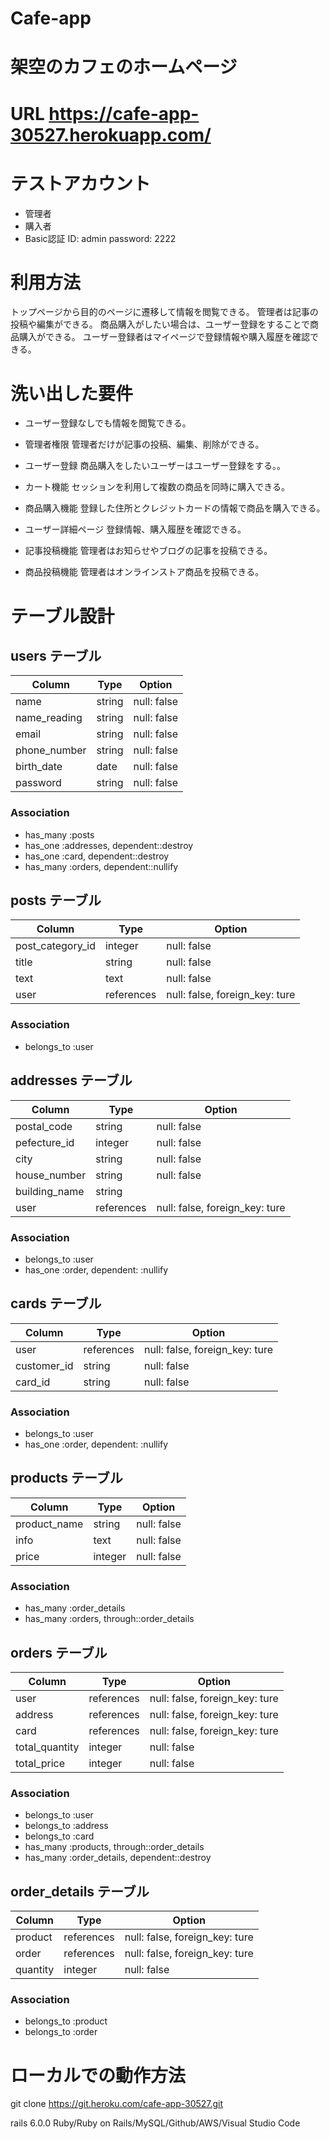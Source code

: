 # Cafe-app

# 架空のカフェのホームページ

# URL https://cafe-app-30527.herokuapp.com/

# テストアカウント
  * 管理者
  * 購入者
  * Basic認証 ID: admin password: 2222

# 利用方法
トップページから目的のページに遷移して情報を閲覧できる。
管理者は記事の投稿や編集ができる。
商品購入がしたい場合は、ユーザー登録をすることで商品購入ができる。
ユーザー登録者はマイページで登録情報や購入履歴を確認できる。

# 洗い出した要件
  * ユーザー登録なしでも情報を閲覧できる。

  * 管理者権限
    管理者だけが記事の投稿、編集、削除ができる。

  * ユーザー登録
    商品購入をしたいユーザーはユーザー登録をする。。

  * カート機能
    セッションを利用して複数の商品を同時に購入できる。

  * 商品購入機能
    登録した住所とクレジットカードの情報で商品を購入できる。

  * ユーザー詳細ページ
    登録情報、購入履歴を確認できる。

  * 記事投稿機能
    管理者はお知らせやブログの記事を投稿できる。

  * 商品投稿機能
    管理者はオンラインストア商品を投稿できる。





# テーブル設計

## users テーブル

|  Column        |  Type    |  Option        |
|  ------------  |  ------  |  ------------  |
|  name          |  string  |  null:  false  |
|  name_reading  |  string  |  null:  false  |
|  email         |  string  |  null:  false  |
|  phone_number  |  string  |  null:  false  |
|  birth_date    |  date    |  null:  false  |
|  password      |  string  |  null:  false  |

### Association

- has_many :posts
- has_one :addresses, dependent::destroy
- has_one :card, dependent::destroy
- has_many :orders, dependent::nullify


## posts テーブル

|  Column            |  Type        |  Option                           |
|  ----------------  |  ----------  |  -------------------------------  |
|  post_category_id  |  integer     |  null:  false                     |
|  title             |  string      |  null:  false                     |
|  text              |  text        |  null:  false                     |
|  user              |  references  |  null:  false, foreign_key: ture  |

### Association

- belongs_to :user


## addresses テーブル

|  Column         |  Type        |  Option                          |
|  -------------  |  ----------  |  ------------------------------  |
|  postal_code    |  string      |  null: false                     |
|  pefecture_id   |  integer     |  null: false                     |
|  city           |  string      |  null: false                     |
|  house_number   |  string      |  null: false                     |
|  building_name  |  string      |                                  |
|  user           |  references  |  null: false, foreign_key: ture  |

### Association

- belongs_to :user
- has_one :order, dependent: :nullify


## cards テーブル

|  Column       |  Type        |  Option                           |
|  -----------  |  ----------  |  -------------------------------  |  
|  user         |  references  |  null: false,  foreign_key: ture  |  
|  customer_id  |  string      |  null: false                      |
|  card_id      |  string      |  null: false                      |

### Association

- belongs_to :user
- has_one :order, dependent: :nullify


## products テーブル

|  Column        |  Type     |  Option       |
|  ------------  |  -------  |  -----------  |  
|  product_name  |  string   |  null: false  |  
|  info          |  text     |  null: false  |
|  price         |  integer  |  null: false  |

### Association

- has_many :order_details
- has_many :orders, through::order_details


## orders テーブル

|  Column          |  Type        |  Option                          |
|  --------------  |  ----------  |  ------------------------------  |  
|  user            |  references  |  null: false, foreign_key: ture  |
|  address         |  references  |  null: false, foreign_key: ture  |
|  card            |  references  |  null: false, foreign_key: ture  |
|  total_quantity  |  integer     |  null: false                     |
|  total_price     |  integer     |  null: false                     |

### Association

- belongs_to :user
- belongs_to :address
- belongs_to :card
- has_many :products, through::order_details
- has_many :order_details, dependent::destroy


## order_details テーブル

|  Column    |  Type        |  Option                          |
|  --------  |  ----------  |  ------------------------------  |  
|  product   |  references  |  null: false, foreign_key: ture  |  
|  order     |  references  |  null: false, foreign_key: ture  |
|  quantity  |  integer     |  null: false                     |

### Association

- belongs_to :product
- belongs_to :order



# ローカルでの動作方法
 git clone https://git.heroku.com/cafe-app-30527.git

  rails 6.0.0
  Ruby/Ruby on Rails/MySQL/Github/AWS/Visual Studio Code